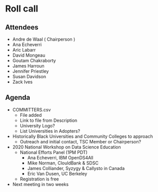 # Roll call
## Attendees

- Andre de Waal ( Chairperson )
- Ana Echeverri
- Aric Labarr
- David Mongeau
- Goutam Chakraborty
- James Harroun
- Jennifer Priestley
- Susan Davidson
- Zack Ives

## Agenda

- COMMITTERS.csv 
  - File added
  - Link to file from Description
  - University Logo?
  - List Universities in Adopters?
- Historically Black Universities and Community Colleges to approach
  - Outreach and initial contact, TSC Member or Chairperson?
- 2020 National Workshop on Data Science Education
  - National Efforts Panel (1PM PDT)
    - Ana Echeverri, IBM OpenDS4All
    - Mike Norman, ClouldBank & SDSC
    - James Colliander, Syzygy & Callysto in Canada 
    - Eric Van Dusen, UC Berkeley
  - Registration is free
- Next meeting in two weeks
